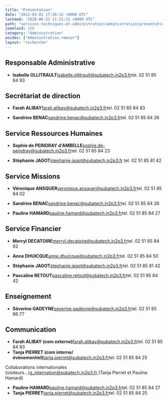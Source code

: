 ```yaml
---
title: "Présentation"
date: "2012-03-01 17:39:32 +0000 UTC"
lastmod: "2020-06-23 11:31:11 +0000 UTC"
path: "services-techniques-et-administration/administration/presentation.md"
joomlaid: 156
category: "Administration"
asides: ["Administration.+menu+"]
layout: "recherche"
---
```

Responsable Administrative
--------------------------

*   **Isabelle OLLITRAULT**[isabelle.ollitrault@subatech.in2p3.fr](mailto:isabelle.ollitrault@subatech.in2p3.fr)tel. 02 51 85 84 93

Secrétariat de direction
------------------------

*   **Farah ALIBAY**[farah.alibay@subatech.in2p3.fr](mailto:farah.alibay@subatech.in2p3.fr)tel. 02 51 85 84 83

*   **Sandrine BENAC**[sandrine.benac@subatech.in2p3.fr](mailto:sandrine.benac@subatech.in2p3.fr)tel. 02 51 85 84 26

Service Ressources Humaines
---------------------------

*   **Sophie de PEINDRAY d'AMBELLE**[sophie.de-peindray@subatech.in2p3.fr](mailto:sophie.de-peindray@subatech.in2p3.fr)tel. 02 51 85 84 23

*   **Stéphanie JAGOT**[stephanie.jagot@subatech.in2p3.fr](mailto:stephanie.jagot@subatech.in2p3.fr)  tel. 02 51 85 81 42

Service Missions
----------------

*   **Véronique ANSQUER**[veronique.ansquer@subatech.in2p3.fr](mailto:sandrine.benac@subatech.in2p3.fr)tel. 02 51 85 84 02

*   **Sandrine BENAC**[sandrine.benac@subatech.in2p3.fr](mailto:sandrine.benac@subatech.in2p3.fr)tel. 02 51 85 84 26

*   **Pauline HAMARD**[pauline.hamard@subatech.in2p3.fr](mailto:pauline.hamard@subatech.in2p3.fr)tel. 02 51 85 84 27

Service Financier
-----------------

*   **Merryl DECATOIRE**[merryl.decatoire@subatech.in2p3.fr](mailto:Merryl.Decatoire@subatech.in2p3.fr)tel. 02 51 85 84 92

*   **Anne DHUICQUE**[anne.dhuicque@subatech.in2p3.fr](mailto:anne.dhuicque@subatech.in2p3.fr)tel. 02 51 85 84 50

*   **Stéphanie JAGOT**[stephanie.jagot@subatech.in2p3.fr](mailto:stephanie.jagot@subatech.in2p3.fr)tel. 02 51 85 81 42

*   **Pascaline RETOUT**[pascaline.retout@subatech.in2p3.fr](mailto:pascaline.retout@subatech.in2p3.fr)tel. 02 51 85 84 42

Enseignement
------------

*   **Séverine GADEYNE**[severine.gadeyne@subatech.in2p3.fr](mailto:severine.gadeyne@subatech.in2p3.fr)tel. 02 51 85 86 77

Communication
-------------

*   **Farah ALIBAY (com externe)**[farah.alibay@subatech.in2p3.fr](mailto:farah.alibay@subatech.in2p3.fr)tel. 02 51 85 84 83
*   **Tanja PIERRET (com interne/évènementiel)**[tanja.pierret@subatech.in2p3.fr](mailto:tanja.pierret@subatech.in2p3.fr)tel. 02 51 85 84 25

Collaborations internationales (visiteurs...)[g\_internation@subatech.in2p3.fr](mailto:g_internation@subatech.in2p3.fr)[ ](mailto:pauline.hamard@subatech.in2p3.fr)(Tanja Pierret et Pauline Hamard)

*   **Pauline HAMARD**[pauline.hamard@subatech.in2p3.fr](mailto:pauline.hamard@subatech.in2p3.fr)tel. 02 51 85 84 27
*   **Tanja PIERRET**[tanja.pierret@subatech.in2p3.fr](mailto:tanja.pierret@subatech.in2p3.fr)tel. 02 51 85 84 25
